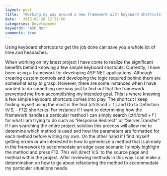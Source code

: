 ```yaml
---
layout: post
title:  "Working my way around a new framework with keyboard shortcuts"
date:   2015-02-28 12:51:56
categories: Development
keywords: "ASP.Net"
comments: true
---
```

Using keyboard shortcuts to get the job done can save you a whole lot of time and headaches. 

When working on my latest project I have come to realize the significant benefits behind knowing a few simple keyboard shortcuts. Currently, I have been using a framework for developing ASP.NET applications. Although creating custom controls and developing the logic required behind them are somewhat easy to grasp. However, there are some instances when I have wanted to do something one way just to find out that the framework prevented me from accomplishing my intended goal. This is where knowing a few simple keyboard shortcuts comes into play. The shortcut I keep finding myself using the most is the find (ctrl/cmd + f )  and Go to Definition (V.S. - F12) shortcuts. 
For instance if I want to determining how the framework handles a particular method I can simply search (ctrl/cmd + f ) for what I am trying to do such as “Response.Redirect” or “Server.Transfer”. If I am searching the entire project solution this process will allow me to determine which method is used and how the parameters are formatted for each method before writing my own.
On the other hand if I find myself getting errors or am interested in how to genericize a method that is already in the framework to accommodate an edge case scenario I simply highlight the method and press F12. This will direct V.S. to the source page and method within the project. After reviewing methods in this way I can make a determination on how to go about refactoring the method to accommodate my particular situations needs. 
